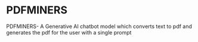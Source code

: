 # PDFMINERS
PDFMINERS- A Generative AI chatbot model which converts text to pdf and generates the pdf for the user with a single prompt
